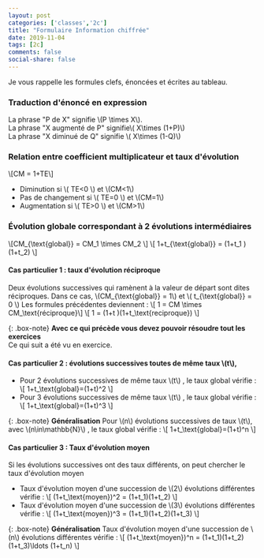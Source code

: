 ```yaml
---
layout: post 
categories: ['classes','2c']
title: "Formulaire Information chiffrée"
date: 2019-11-04
tags: [2c]
comments: false
social-share: false
---
```

Je vous rappelle les formules clefs, énoncées et écrites au tableau.

### Traduction d'énoncé en expression
La phrase "P de X" signifie \\(P \times X\\).  
La phrase "X augmenté de P" signifie\\( X\times (1+P)\\)  
La phrase "X diminué de Q" signifie \\( X\times (1-Q)\\)  

### Relation entre coefficient multiplicateur et taux d'évolution
\\[CM = 1+TE\\]
- Diminution si \\( TE<0 \\) et \\(CM<1\\)
- Pas de changement si \\( TE=0 \\) et \\(CM=1\\)
- Augmentation si \\( TE>0 \\) et \\(CM>1\\) 

### Évolution globale correspondant à 2  évolutions intermédiaires
\\[CM_{\text{global}}   = CM_1 \times CM_2 \\]
\\[ 1+t_{\text{global}}  = (1+t_1 )(1+t_2) \\]

#### Cas particulier 1 : taux d'évolution réciproque
Deux évolutions successives qui ramènent à la valeur de départ sont dites réciproques. 
Dans ce cas, \\(CM_{\text{global}} = 1\\) et \\( t_{\text{global}} = 0 \\)
Les formules précédentes deviennent : 
\\[ 1   = CM \times CM_\text{réciproque}\\]
\\[ 1  = (1+t )(1+t_\text{reciproque}) \\]

{: .box-note}
<span style="color: #2980b9;"><i class="fas fa-comment-dots"  aria-hidden="true"></i></span>  **Avec ce qui précède vous devez pouvoir résoudre tout les exercices**  
Ce qui suit a été vu en exercice.

#### Cas particulier 2 : évolutions successives toutes de même taux \\(t\\),  
- Pour 2 évolutions successives de même taux \\(t\\) , le taux global vérifie :
\\[
1+t_\text{global}=(1+t)^2
\\]
- Pour 3 évolutions successives de même taux \\(t\\) , le taux global vérifie :
\\[
1+t_\text{global}=(1+t)^3
\\]

{: .box-note}
<span style="color: #2980b9;"><i class="fas fa-comment-dots"  aria-hidden="true"></i></span> **Généralisation** Pour \\(n\\) évolutions successives de taux \\(t\\), avec \\(n\in\mathbb{N}\\)  , le taux global vérifie :
\\[
1+t_\text{global}=(1+t)^n
\\]

#### Cas particulier 3 : Taux d'évolution moyen
Si les évolutions successives ont des taux différents, on peut chercher le taux d'évolution moyen
- Taux d'évolution moyen d'une succession de \\(2\\) évolutions différentes vérifie :
\\[
(1+t_\text{moyen})^2 = (1+t_1)(1+t_2)
\\]
- Taux d'évolution moyen d'une succession de \\(3\\) évolutions différentes vérifie :
\\[
(1+t_\text{moyen})^3 = (1+t_1)(1+t_2)(1+t_3)
\\]

{: .box-note}
<span style="color: #2980b9;"><i class="fas fa-comment-dots"  aria-hidden="true"></i></span> **Généralisation** Taux d'évolution moyen d'une succession de \\(n\\) évolutions différentes vérifie :
\\[
(1+t_\text{moyen})^n = (1+t_1)(1+t_2)(1+t_3)\ldots (1+t_n)
\\]
